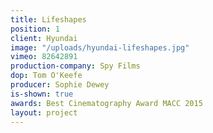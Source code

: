 ```yaml
---
title: Lifeshapes
position: 1
client: Hyundai
image: "/uploads/hyundai-lifeshapes.jpg"
vimeo: 82642891
production-company: Spy Films
dop: Tom O'Keefe
producer: Sophie Dewey
is-shown: true
awards: Best Cinematography Award MACC 2015
layout: project
---
```


